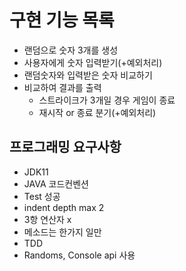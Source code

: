# 구현 기능 목록

- 랜덤으로 숫자 3개를 생성
- 사용자에게 숫자 입력받기(+예외처리)
- 랜덤숫자와 입력받은 숫자 비교하기
- 비교하여 결과를 출력
  - 스트라이크가 3개일 경우 게임이 종료
  - 재시작 or 종료 분기(+예외처리)

## 프로그래밍 요구사항

- JDK11
- JAVA 코드컨벤션
- Test 성공
- indent depth max 2
- 3항 연산자 x
- 메소드는 한가지 일만
- TDD
- Randoms, Console api 사용